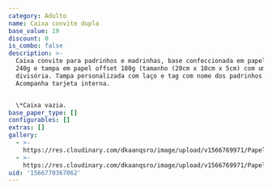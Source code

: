 ```yaml
---
category: Adulto
name: Caixa convite dupla
base_value: 19
discount: 0
is_combo: false
description: >-
  Caixa convite para padrinhos e madrinhas, base confeccionada em papel kraft
  240g e tampa em papel offset 180g (tamanho (20cm x 10cm x 5cm) com uma
  divisória. Tampa personalizada com laço e tag com nome dos padrinhos.
  Acompanha tarjeta interna.


  \*Caixa vazia.
base_paper_type: []
configurables: []
extras: []
gallery:
  - >-
    https://res.cloudinary.com/dkaanqsro/image/upload/v1566769971/Papelaria%20adulto/Caixa_convite_padrinhos_e_madrinhas_-_dupla_1_ivx4qm.jpg
  - >-
    https://res.cloudinary.com/dkaanqsro/image/upload/v1566769971/Papelaria%20adulto/Caixa_convite_padrinhos_e_madrinhas_-_dupla_2_vkktqd.jpg
uid: '1566770367062'
---
```


